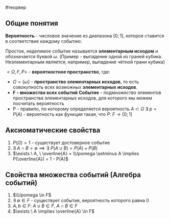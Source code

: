 #теорвер 
## Общие понятия
**Вероятность** - числовое значение из диапазона $[0; 1]$, которое ставится в соответствие каждому событию.

Простое, неделимое событие называется **элементарным исходом** и обозначается буквой $\omega$. (Пример - выпадение одной из граней кубика. Неэлементарным является, например, выпадение чётной грани кубика)

$<\Omega, F, P>$ - **вероятностное пространство**, где:
- $\Omega = \{ \omega \}$ - **пространство элементарных исходов**, то есть совокупность всех возможных **элементарных исходов**.
- **F - множество всех событий**
	**Событие** - подмножество элементов пространства элементарных исходов, для которого мы можем посчитать вероятность
- P - правило, по которому определяется вероятность
	$A \subset \Omega$
	$\exists \ p = P(A)$ - вероятность как функция такая, что $P: \ F \to [0; 1]$

## Аксиоматические свойства
1) $P(\Omega) = 1$ - существует достоверное событие
2) $\exists \ A \cap B = \emptyset \implies \exists \ P(A \cup B) = P(A) + P(B)$
3) $\exists \ A, \ \overline{A} = \Upomega \setminus A \implies P(\overline{A}) = 1 - P(A)$

## Свойства множества событий (Алгебра событий)
1) $\Upomega \in F$
2) $\exists \ \emptyset \in F$ - существует событие, вероятность которого равна 0
3) $A, b \in F: \ A \cup B \in F, \ A \cap B \in F$
4) $\exists \ A \implies \overline{A} \in F$